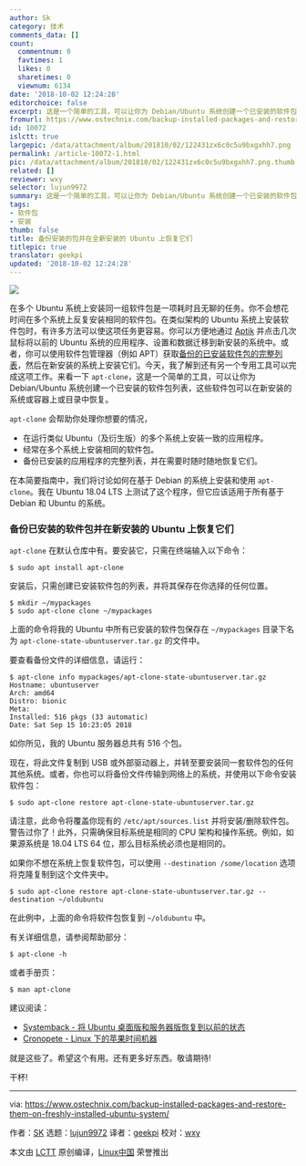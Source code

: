 ```yaml
---
author: Sk
category: 技术
comments_data: []
count:
  commentnum: 0
  favtimes: 1
  likes: 0
  sharetimes: 0
  viewnum: 6134
date: '2018-10-02 12:24:28'
editorchoice: false
excerpt: 这是一个简单的工具，可以让你为 Debian/Ubuntu 系统创建一个已安装的软件包列表，这些软件包可以在新安装的系统或容器上或目录中恢复。
fromurl: https://www.ostechnix.com/backup-installed-packages-and-restore-them-on-freshly-installed-ubuntu-system/
id: 10072
islctt: true
largepic: /data/attachment/album/201810/02/122431zx6c0c5u9bxgxhh7.png
permalink: /article-10072-1.html
pic: /data/attachment/album/201810/02/122431zx6c0c5u9bxgxhh7.png.thumb.jpg
related: []
reviewer: wxy
selector: lujun9972
summary: 这是一个简单的工具，可以让你为 Debian/Ubuntu 系统创建一个已安装的软件包列表，这些软件包可以在新安装的系统或容器上或目录中恢复。
tags:
- 软件包
- 安装
thumb: false
title: 备份安装的包并在全新安装的 Ubuntu 上恢复它们
titlepic: true
translator: geekpi
updated: '2018-10-02 12:24:28'
---
```


![](/data/attachment/album/201810/02/122431zx6c0c5u9bxgxhh7.png)


在多个 Ubuntu 系统上安装同一组软件包是一项耗时且无聊的任务。你不会想花时间在多个系统上反复安装相同的软件包。在类似架构的 Ubuntu 系统上安装软件包时，有许多方法可以使这项任务更容易。你可以方便地通过 [Aptik](https://www.ostechnix.com/how-to-migrate-system-settings-and-data-from-an-old-system-to-a-newly-installed-ubuntu-system/) 并点击几次鼠标将以前的 Ubuntu 系统的应用程序、设置和数据迁移到新安装的系统中。或者，你可以使用软件包管理器（例如 APT）获取[备份的已安装软件包的完整列表](https://www.ostechnix.com/create-list-installed-packages-install-later-list-centos-ubuntu/#comment-12598)，然后在新安装的系统上安装它们。今天，我了解到还有另一个专用工具可以完成这项工作。来看一下 `apt-clone`，这是一个简单的工具，可以让你为 Debian/Ubuntu 系统创建一个已安装的软件包列表，这些软件包可以在新安装的系统或容器上或目录中恢复。


`apt-clone` 会帮助你处理你想要的情况，


* 在运行类似 Ubuntu（及衍生版）的多个系统上安装一致的应用程序。
* 经常在多个系统上安装相同的软件包。
* 备份已安装的应用程序的完整列表，并在需要时随时随地恢复它们。


在本简要指南中，我们将讨论如何在基于 Debian 的系统上安装和使用 `apt-clone`。我在 Ubuntu 18.04 LTS 上测试了这个程序，但它应该适用于所有基于 Debian 和 Ubuntu 的系统。


### 备份已安装的软件包并在新安装的 Ubuntu 上恢复它们


`apt-clone` 在默认仓库中有。要安装它，只需在终端输入以下命令：



```
$ sudo apt install apt-clone
```

安装后，只需创建已安装软件包的列表，并将其保存在你选择的任何位置。



```
$ mkdir ~/mypackages
$ sudo apt-clone clone ~/mypackages
```

上面的命令将我的 Ubuntu 中所有已安装的软件包保存在 `~/mypackages` 目录下名为 `apt-clone-state-ubuntuserver.tar.gz` 的文件中。


要查看备份文件的详细信息，请运行：



```
$ apt-clone info mypackages/apt-clone-state-ubuntuserver.tar.gz
Hostname: ubuntuserver
Arch: amd64
Distro: bionic
Meta:
Installed: 516 pkgs (33 automatic)
Date: Sat Sep 15 10:23:05 2018
```

如你所见，我的 Ubuntu 服务器总共有 516 个包。


现在，将此文件复制到 USB 或外部驱动器上，并转至要安装同一套软件包的任何其他系统。或者，你也可以将备份文件传输到网络上的系统，并使用以下命令安装软件包：



```
$ sudo apt-clone restore apt-clone-state-ubuntuserver.tar.gz
```

请注意，此命令将覆盖你现有的 `/etc/apt/sources.list` 并将安装/删除软件包。警告过你了！此外，只需确保目标系统是相同的 CPU 架构和操作系统。例如，如果源系统是 18.04 LTS 64 位，那么目标系统必须也是相同的。


如果你不想在系统上恢复软件包，可以使用 `--destination /some/location` 选项将克隆复制到这个文件夹中。



```
$ sudo apt-clone restore apt-clone-state-ubuntuserver.tar.gz --destination ~/oldubuntu
```

在此例中，上面的命令将软件包恢复到 `~/oldubuntu` 中。


有关详细信息，请参阅帮助部分：



```
$ apt-clone -h
```

或者手册页：



```
$ man apt-clone
```

建议阅读：


* [Systemback - 将 Ubuntu 桌面版和服务器版恢复到以前的状态](https://www.ostechnix.com/systemback-restore-ubuntu-desktop-and-server-to-previous-state/)
* [Cronopete - Linux 下的苹果时间机器](https://www.ostechnix.com/cronopete-apples-time-machine-clone-linux/)


就是这些了。希望这个有用。还有更多好东西。敬请期待!


干杯!




---


via: <https://www.ostechnix.com/backup-installed-packages-and-restore-them-on-freshly-installed-ubuntu-system/>


作者：[SK](https://www.ostechnix.com/author/sk/) 选题：[lujun9972](https://github.com/lujun9972) 译者：[geekpi](https://github.com/geekpi) 校对：[wxy](https://github.com/wxy)


本文由 [LCTT](https://github.com/LCTT/TranslateProject) 原创编译，[Linux中国](https://linux.cn/) 荣誉推出
